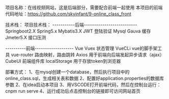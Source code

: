 项目名称：在线视频网站，这是后端部分，需要配合前端一起使用
本项目的前端代码地址：https://github.com/skyinfant/9-online_class_front

技术栈：
项⽬技术栈：
-----------后端--------------------------
Springboot2.X
Spring5.x
Mybatis3.X
JWT      登陆验证
Mysql
Gauva    缓存
Jmeter5.X    接口压测


----------前端-------------------
Vue
Vuex       状态管理
VueCLi      vue的脚手架工具
vue-router   路由映射，路由跳转
Axios        用于前端向后端发起异步请求（ajax）
CubeUI       前端组件库
localStorage     用于存放token到浏览器

部署方式：
1、在mysql创建一个database，然后执行项目中的online_class.sql，生成相关表和数据
2、配置好application.properties的数据库参数
2、在idea启动本项目
3、用VSCODE打开前端代码，然后在控制台运行：cnpm run serve
4、运行成功后点击控制台的链接即可访问网站首页




